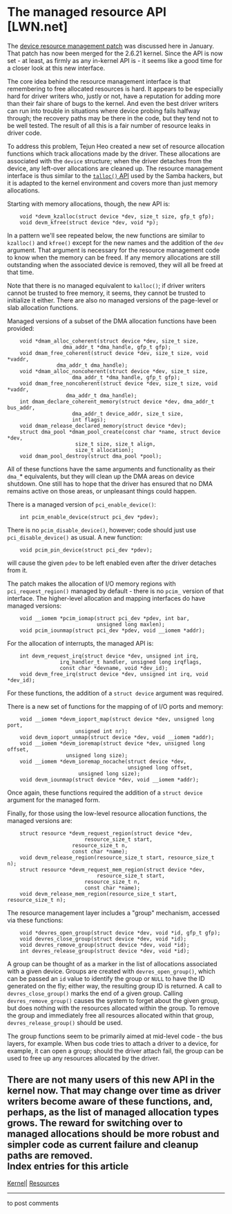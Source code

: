 # The managed resource API [LWN.net]

The [device resource management patch](http://lwn.net/Articles/215996/) was discussed here in January. That patch has now been merged for the 2.6.21 kernel. Since the API is now set - at least, as firmly as any in-kernel API is - it seems like a good time for a closer look at this new interface. 

The core idea behind the resource management interface is that remembering to free allocated resources is hard. It appears to be especially hard for driver writers who, justly or not, have a reputation for adding more than their fair share of bugs to the kernel. And even the best driver writers can run into trouble in situations where device probing fails halfway through; the recovery paths may be there in the code, but they tend not to be well tested. The result of all this is a fair number of resource leaks in driver code. 

To address this problem, Tejun Heo created a new set of resource allocation functions which track allocations made by the driver. These allocations are associated with the `device` structure; when the driver detaches from the device, any left-over allocations are cleaned up. The resource management interface is thus similar to the [`talloc()` API](http://samba.org/ftp/unpacked/samba4/source/lib/talloc/talloc_guide.txt) used by the Samba hackers, but it is adapted to the kernel environment and covers more than just memory allocations. 

Starting with memory allocations, though, the new API is: 
    
    
        void *devm_kzalloc(struct device *dev, size_t size, gfp_t gfp);
        void devm_kfree(struct device *dev, void *p);
    

In a pattern we'll see repeated below, the new functions are similar to `kzalloc()` and `kfree()` except for the new names and the addition of the `dev` argument. That argument is necessary for the resource management code to know when the memory can be freed. If any memory allocations are still outstanding when the associated device is removed, they will all be freed at that time. 

Note that there is no managed equivalent to `kalloc()`; if driver writers cannot be trusted to free memory, it seems, they cannot be trusted to initialize it either. There are also no managed versions of the page-level or slab allocation functions. 

Managed versions of a subset of the DMA allocation functions have been provided: 
    
    
        void *dmam_alloc_coherent(struct device *dev, size_t size,
    			      dma_addr_t *dma_handle, gfp_t gfp);
        void dmam_free_coherent(struct device *dev, size_t size, void *vaddr,
    			    dma_addr_t dma_handle);
        void *dmam_alloc_noncoherent(struct device *dev, size_t size,
    			         dma_addr_t *dma_handle, gfp_t gfp);
        void dmam_free_noncoherent(struct device *dev, size_t size, void *vaddr,
    			       dma_addr_t dma_handle);
        int dmam_declare_coherent_memory(struct device *dev, dma_addr_t bus_addr,
    				     dma_addr_t device_addr, size_t size, 
    				     int flags);
        void dmam_release_declared_memory(struct device *dev);
        struct dma_pool *dmam_pool_create(const char *name, struct device *dev,
    				      size_t size, size_t align,
    				      size_t allocation);
        void dmam_pool_destroy(struct dma_pool *pool);
    

All of these functions have the same arguments and functionality as their `dma_`* equivalents, but they will clean up the DMA areas on device shutdown. One still has to hope that the driver has ensured that no DMA remains active on those areas, or unpleasant things could happen. 

There is a managed version of `pci_enable_device()`: 
    
    
        int pcim_enable_device(struct pci_dev *pdev);
    

There is no `pcim_disable_device()`, however; code should just use `pci_disable_device()` as usual. A new function: 
    
    
        void pcim_pin_device(struct pci_dev *pdev);
    

will cause the given `pdev` to be left enabled even after the driver detaches from it. 

The patch makes the allocation of I/O memory regions with `pci_request_region()` managed by default - there is no `pcim_` version of that interface. The higher-level allocation and mapping interfaces do have managed versions: 
    
    
        void __iomem *pcim_iomap(struct pci_dev *pdev, int bar, 
                                 unsigned long maxlen);
        void pcim_iounmap(struct pci_dev *pdev, void __iomem *addr);
    

For the allocation of interrupts, the managed API is: 
    
    
        int devm_request_irq(struct device *dev, unsigned int irq,
    		         irq_handler_t handler, unsigned long irqflags,
    		     	 const char *devname, void *dev_id);
        void devm_free_irq(struct device *dev, unsigned int irq, void *dev_id);
    

For these functions, the addition of a `struct device` argument was required. 

There is a new set of functions for the mapping of of I/O ports and memory: 
    
    
        void __iomem *devm_ioport_map(struct device *dev, unsigned long port,
    			          unsigned int nr);
        void devm_ioport_unmap(struct device *dev, void __iomem *addr);
        void __iomem *devm_ioremap(struct device *dev, unsigned long offset,
    			       unsigned long size);
        void __iomem *devm_ioremap_nocache(struct device *dev, 
                                           unsigned long offset,
    				       unsigned long size);
        void devm_iounmap(struct device *dev, void __iomem *addr);
    

Once again, these functions required the addition of a `struct device` argument for the managed form. 

Finally, for those using the low-level resource allocation functions, the managed versions are: 
    
    
        struct resource *devm_request_region(struct device *dev,
    				         resource_size_t start,
    					 resource_size_t n, 
    					 const char *name);
        void devm_release_region(resource_size_t start, resource_size_t n);
        struct resource *devm_request_mem_region(struct device *dev,
    				             resource_size_t start,
    					     resource_size_t n, 
    					     const char *name);
        void devm_release_mem_region(resource_size_t start, resource_size_t n);
    

The resource management layer includes a "group" mechanism, accessed via these functions: 
    
    
        void *devres_open_group(struct device *dev, void *id, gfp_t gfp);
        void devres_close_group(struct device *dev, void *id);
        void devres_remove_group(struct device *dev, void *id);
        int devres_release_group(struct device *dev, void *id);
    

A group can be thought of as a marker in the list of allocations associated with a given device. Groups are created with `devres_open_group()`, which can be passed an `id` value to identify the group or `NULL` to have the ID generated on the fly; either way, the resulting group ID is returned. A call to `devres_close_group()` marks the end of a given group. Calling `devres_remove_group()` causes the system to forget about the given group, but does nothing with the resources allocated within the group. To remove the group and immediately free all resources allocated within that group, `devres_release_group()` should be used. 

The group functions seem to be primarily aimed at mid-level code - the bus layers, for example. When bus code tries to attach a driver to a device, for example, it can open a group; should the driver attach fail, the group can be used to free up any resources allocated by the driver. 

There are not many users of this new API in the kernel now. That may change over time as driver writers become aware of these functions, and, perhaps, as the list of managed allocation types grows. The reward for switching over to managed allocations should be more robust and simpler code as current failure and cleanup paths are removed.  
Index entries for this article  
---  
[Kernel](/Kernel/Index)| [Resources](/Kernel/Index#Resources)  
  


* * *

to post comments 
